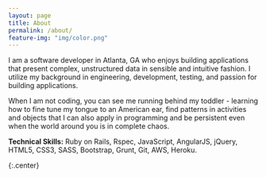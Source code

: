 ```yaml
---
layout: page
title: About
permalink: /about/
feature-img: "img/color.png"
---
```

I am a software developer in Atlanta, GA who enjoys building applications that present complex, unstructured data in sensible and intuitive fashion. I utilize my background in engineering, development, testing, and passion for building applications.

When I am not coding, you can see me running behind my toddler - learning how to fine tune my tongue to an American ear, find patterns in activities and objects that I can also apply in programming and be persistent even when the world around you is in complete chaos.

**Technical Skills:** Ruby on Rails, Rspec, JavaScript, AngularJS, jQuery, HTML5, CSS3, SASS, Bootstrap, Grunt, Git, AWS, Heroku.

{:.center}
<a href="{{ site.baseurl}}/"   class="button">
  <i class="fa fa-home"></i>
</a>
